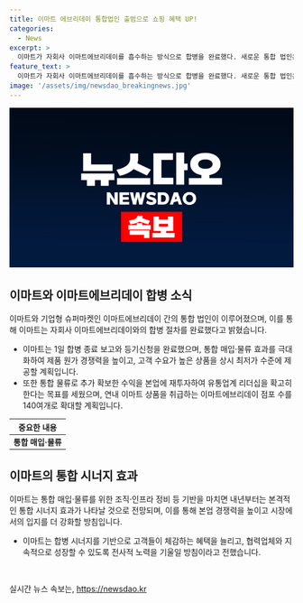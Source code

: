 ```yaml
---
title: 이마트 에브리데이 통합법인 출범으로 쇼핑 혜택 UP!
categories:
  - News
excerpt: >
  이마트가 자회사 이마트에브리데이를 흡수하는 방식으로 합병을 완료했다. 새로운 통합 법인은 매입 및 물류 효과를 극대화하여 고객 수요가 높은 상품을 최저가로 제공할 것으로 기대된다. 또한, 통합 물류로 확보한 수익을 본업에 다시 투자하여 유통업계 리더십을 확고히 할 계획이다. 또한 이마트는 이마트에브리데이 점포 수를 140여개로 확대하고, 내년부터 통합 시너지 효과를 본격화할 것으로 전망된다.
feature_text: >
  이마트가 자회사 이마트에브리데이를 흡수하는 방식으로 합병을 완료했다. 새로운 통합 법인은 매입 및 물류 효과를 극대화하여 고객 수요가 높은 상품을 최저가로 제공할 것으로 기대된다. 또한, 통합 물류로 확보한 수익을 본업에 다시 투자하여 유통업계 리더십을 확고히 할 계획이다. 또한 이마트는 이마트에브리데이 점포 수를 140여개로 확대하고, 내년부터 통합 시너지 효과를 본격화할 것으로 전망된다.
image: '/assets/img/newsdao_breakingnews.jpg'
---
```


<p><img src="/assets/img/newsdao_breakingnews.jpg" alt="ranknews 속보" /></p>

<h2 data-ke-size="size26">이마트와 이마트에브리데이 합병 소식</h2>

<p data-ke-size="size16">이마트와 기업형 슈퍼마켓인 이마트에브리데이 간의 통합 법인이 이루어졌으며, 이를 통해 이마트는 자회사 이마트에브리데이와의 합병 절차를 완료했다고 밝혔습니다.</p>

<ul>
<li>이마트는 1일 합병 종료 보고와 등기신청을 완료했으며, 통합 매입·물류 효과를 극대화하여 제품 원가 경쟁력을 높이고, 고객 수요가 높은 상품을 상시 최저가 수준에 제공할 계획입니다.</li>
<li>또한 통합 물류로 추가 확보한 수익을 본업에 재투자하여 유통업계 리더십을 확고히 한다는 목표를 세웠으며, 연내 이마트 상품을 취급하는 이마트에브리데이 점포 수를 140여개로 확대할 계획입니다.</li>
</ul>

<table>
<thead>
<tr>
<th style="text-align: center;">중요한 내용</th>
</tr>
</thead>
<tbody>
<tr>
<td style="text-align: center; height: 17px;"><b>통합 매입·물류</b></td>
</tr>
</tbody>
</table>

<h2 data-ke-size="size26">이마트의 통합 시너지 효과</h2>

<p data-ke-size="size16">이마트는 통합 매입·물류를 위한 조직·인프라 정비 등 기반을 마치면 내년부터는 본격적인 통합 시너지 효과가 나타날 것으로 전망되며, 이를 통해 본업 경쟁력을 높이고 시장에서의 입지를 더 강화할 방침입니다.</p>

<ul>
<li>이마트는 합병 시너지를 기반으로 고객들이 체감하는 혜택을 늘리고, 협력업체와 지속적으로 성장할 수 있도록 전사적 노력을 기울일 방침이라고 전했습니다.</li>
</ul>

<p data-ke-size="size16">&nbsp;</p>
실시간 뉴스 속보는, <a href="https://newsdao.kr" rel="dofollow">https://newsdao.kr</a>


